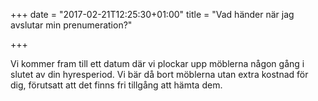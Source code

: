 +++
date = "2017-02-21T12:25:30+01:00"
title = "Vad händer när jag avslutar min prenumeration?"

+++

Vi kommer fram till ett datum där vi plockar upp möblerna någon gång i slutet av din hyresperiod. Vi bär då bort möblerna utan extra kostnad för dig, förutsatt att det finns fri tillgång att hämta dem. 